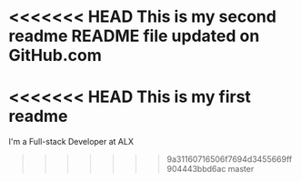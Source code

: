 <<<<<<< HEAD
This is my second readme
README file updated on GitHub.com
=======
<<<<<<< HEAD
This is my first readme
=======
I'm a Full-stack Developer at ALX
>>>>>>> 9a31160716506f7694d3455669ff904443bbd6ac
>>>>>>> master
